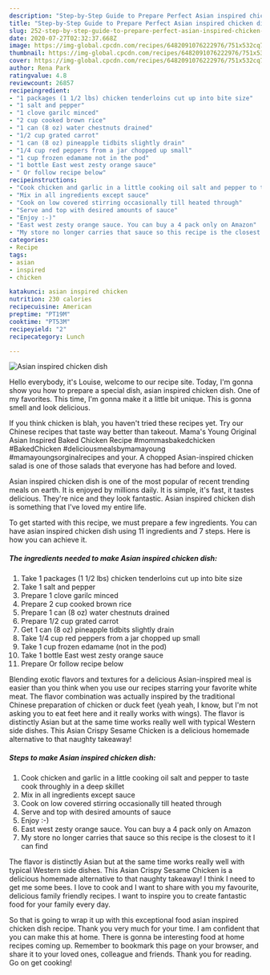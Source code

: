 ```yaml
---
description: "Step-by-Step Guide to Prepare Perfect Asian inspired chicken dish"
title: "Step-by-Step Guide to Prepare Perfect Asian inspired chicken dish"
slug: 252-step-by-step-guide-to-prepare-perfect-asian-inspired-chicken-dish
date: 2020-07-27T02:32:37.668Z
image: https://img-global.cpcdn.com/recipes/6482091076222976/751x532cq70/asian-inspired-chicken-dish-recipe-main-photo.jpg
thumbnail: https://img-global.cpcdn.com/recipes/6482091076222976/751x532cq70/asian-inspired-chicken-dish-recipe-main-photo.jpg
cover: https://img-global.cpcdn.com/recipes/6482091076222976/751x532cq70/asian-inspired-chicken-dish-recipe-main-photo.jpg
author: Rena Park
ratingvalue: 4.8
reviewcount: 26857
recipeingredient:
- "1 packages (1 1/2 lbs) chicken tenderloins cut up into bite size"
- "1 salt and pepper"
- "1 clove garilc minced"
- "2 cup cooked brown rice"
- "1 can (8 oz) water chestnuts drained"
- "1/2 cup grated carrot"
- "1 can (8 oz) pineapple tidbits slightly drain"
- "1/4 cup red peppers from a jar chopped up small"
- "1 cup frozen edamame not in the pod"
- "1 bottle East west zesty orange sauce"
- " Or follow recipe below"
recipeinstructions:
- "Cook chicken and garlic in a little cooking oil salt and pepper to taste cook throughly in a deep skillet"
- "Mix in all ingredients except sauce"
- "Cook on low covered stirring occasionally till heated through"
- "Serve and top with desired amounts of sauce"
- "Enjoy :-)"
- "East west zesty orange sauce. You can buy a 4 pack only on Amazon"
- "My store no longer carries that sauce so this recipe is the closest to it I can find"
categories:
- Recipe
tags:
- asian
- inspired
- chicken

katakunci: asian inspired chicken 
nutrition: 230 calories
recipecuisine: American
preptime: "PT19M"
cooktime: "PT53M"
recipeyield: "2"
recipecategory: Lunch

---
```



![Asian inspired chicken dish](https://img-global.cpcdn.com/recipes/6482091076222976/751x532cq70/asian-inspired-chicken-dish-recipe-main-photo.jpg)

Hello everybody, it's Louise, welcome to our recipe site. Today, I'm gonna show you how to prepare a special dish, asian inspired chicken dish. One of my favorites. This time, I'm gonna make it a little bit unique. This is gonna smell and look delicious.

If you think chicken is blah, you haven&#39;t tried these recipes yet. Try our Chinese recipes that taste way better than takeout. Mama&#39;s Young Original Asian Inspired Baked Chicken Recipe #mommasbakedchicken #BakedChicken #deliciousmealsbymamayoung #mamayoungsorginalrecipes and your. A chopped Asian-inspired chicken salad is one of those salads that everyone has had before and loved.

Asian inspired chicken dish is one of the most popular of recent trending meals on earth. It is enjoyed by millions daily. It is simple, it's fast, it tastes delicious. They're nice and they look fantastic. Asian inspired chicken dish is something that I've loved my entire life.


To get started with this recipe, we must prepare a few ingredients. You can have asian inspired chicken dish using 11 ingredients and 7 steps. Here is how you can achieve it.

<!--inarticleads1-->

##### The ingredients needed to make Asian inspired chicken dish:

1. Take 1 packages (1 1/2 lbs) chicken tenderloins cut up into bite size
1. Take 1 salt and pepper
1. Prepare 1 clove garilc minced
1. Prepare 2 cup cooked brown rice
1. Prepare 1 can (8 oz) water chestnuts drained
1. Prepare 1/2 cup grated carrot
1. Get 1 can (8 oz) pineapple tidbits slightly drain
1. Take 1/4 cup red peppers from a jar chopped up small
1. Take 1 cup frozen edamame (not in the pod)
1. Take 1 bottle East west zesty orange sauce
1. Prepare  Or follow recipe below


Blending exotic flavors and textures for a delicious Asian-inspired meal is easier than you think when you use our recipes starring your favorite white meat. The flavor combination was actually inspired by the traditional Chinese preparation of chicken or duck feet (yeah yeah, I know, but I&#39;m not asking you to eat feet here and it really works with wings). The flavor is distinctly Asian but at the same time works really well with typical Western side dishes. This Asian Crispy Sesame Chicken is a delicious homemade alternative to that naughty takeaway! 

<!--inarticleads2-->

##### Steps to make Asian inspired chicken dish:

1. Cook chicken and garlic in a little cooking oil salt and pepper to taste cook throughly in a deep skillet
1. Mix in all ingredients except sauce
1. Cook on low covered stirring occasionally till heated through
1. Serve and top with desired amounts of sauce
1. Enjoy :-)
1. East west zesty orange sauce. You can buy a 4 pack only on Amazon
1. My store no longer carries that sauce so this recipe is the closest to it I can find


The flavor is distinctly Asian but at the same time works really well with typical Western side dishes. This Asian Crispy Sesame Chicken is a delicious homemade alternative to that naughty takeaway! I think I need to get me some bees. I love to cook and I want to share with you my favourite, delicious family friendly recipes. I want to inspire you to create fantastic food for your family every day. 

So that is going to wrap it up with this exceptional food asian inspired chicken dish recipe. Thank you very much for your time. I am confident that you can make this at home. There is gonna be interesting food at home recipes coming up. Remember to bookmark this page on your browser, and share it to your loved ones, colleague and friends. Thank you for reading. Go on get cooking!
